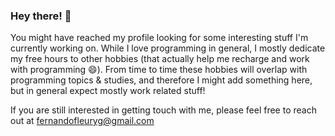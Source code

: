 ### Hey there! 👋 

You might have reached my profile looking for some interesting stuff I'm currently working on. While I love programming in general, I mostly dedicate my free hours to other hobbies (that actually help me recharge and work with programming 😄). From time to time these hobbies will overlap with programming topics & studies, and therefore I might add something here, but in general expect mostly work related stuff!

If you are still interested in getting touch with me, please feel free to reach out at fernandofleuryg@gmail.com
